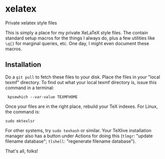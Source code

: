 # xelatex
Private xelatex style files

This is simply a place for my private XeLaTeX style files.  The contain standard setup macros for the things I always do, plus a few utilities like `\q{}` for marginal queries, etc.  One day, I might even document these macros.

## Installation
Do a `git pull` to fetch these files to your disk.  Place the files in your "local texmf" directory.  To find out what your local texmf directory is, issue this command in a terminal:
```
 kpsewhich --var-value TEXMFHOME
```
Once your files are in the right place, rebuild your TeX indexes.  For Linux, the command is:
```
sudo mktexlsr
```
For other systems, try `sudo texhash` or similar.  Your TeXlive installation manager also has a button under Actions for doing this (`tlmgr`: "update filename database"; `tlshell`: "regenerate filename database").

That's all, folks!
